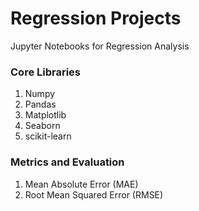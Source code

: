 # Regression Projects
Jupyter Notebooks for Regression Analysis

### Core Libraries
1. Numpy
2. Pandas
3. Matplotlib
4. Seaborn
5. scikit-learn

### Metrics and Evaluation
1. Mean Absolute Error (MAE)
2. Root Mean Squared Error (RMSE)
